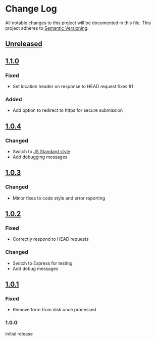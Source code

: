 # Change Log
All notable changes to this project will be documented in this file.
This project adheres to [Semantic Versioning](http://semver.org/).

## [Unreleased]

## [1.1.0]
### Fixed
- Set location header on response to HEAD request fixes #1

### Added
- Add option to redirect to https for secure submission

## [1.0.4]
### Changed
- Switch to [JS Standard style](https://github.com/feross/standard)
- Add debugging messages

## [1.0.3]
### Changed
- Minor fixes to code style and error reporting

## [1.0.2]
### Fixed
- Correctly respond to HEAD requests

### Changed
- Switch to Express for testing
- Add debug messages

## [1.0.1]
### Fixed
- Remove form from disk once processed

### 1.0.0

Initial release

[Unreleased]: https://github.com/digidem/openrosa-form-submission-middleware/compare/v1.1.0...HEAD
[1.1.0]: https://github.com/digidem/openrosa-form-submission-middleware/compare/v1.0.4...v1.1.0
[1.0.4]: https://github.com/digidem/openrosa-form-submission-middleware/compare/v1.0.3...v1.0.4
[1.0.3]: https://github.com/digidem/openrosa-form-submission-middleware/compare/v1.0.2...v1.0.3
[1.0.2]: https://github.com/digidem/openrosa-form-submission-middleware/compare/v1.0.1...v1.0.2
[1.0.1]: https://github.com/digidem/openrosa-form-submission-middleware/compare/v1.0.0...v1.0.1
